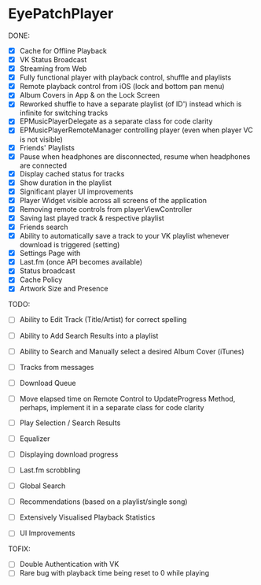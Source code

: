 # EyePatchPlayer
DONE:

- [x] Cache for Offline Playback
- [x] VK Status Broadcast
- [x] Streaming from Web
- [x] Fully functional player with playback control, shuffle and playlists
- [x] Remote playback control from iOS (lock and bottom pan menu)
- [x] Album Covers in App & on the Lock Screen
- [x] Reworked shuffle to have a separate playlist (of ID') instead which is infinite for switching tracks
- [x] EPMusicPlayerDelegate as a separate class for code clarity
- [x] EPMusicPlayerRemoteManager controlling player (even when player VC is not visible)
- [x] Friends' Playlists
- [x] Pause when headphones are disconnected, resume when headphones are connected
- [x] Display cached status for tracks 
- [x] Show duration in the playlist
- [x] Significant player UI improvements
- [x] Player Widget visible across all screens of the application
- [x] Removing remote controls from playerViewController
- [x] Saving last played track & respective playlist
- [x] Friends search
- [x] Ability to automatically save a track to your VK playlist whenever download is triggered (setting)
- [x] Settings Page with
-   [x] Last.fm (once API becomes available)
-   [x] Status broadcast
-   [x] Cache Policy
-   [x] Artwork Size and Presence

TODO:

- [ ] Ability to Edit Track (Title/Artist) for correct spelling
- [ ] Ability to Add Search Results into a playlist
- [ ] Ability to Search and Manually select a desired Album Cover (iTunes)
- [ ] Tracks from messages
- [ ] Download Queue
- [ ] Move elapsed time on Remote Control to UpdateProgress Method, perhaps, implement it in a separate class for code clarity
- [ ] Play Selection / Search Results
- [ ] Equalizer
- [ ] Displaying download progress
- [ ] Last.fm scrobbling

- [ ] Global Search
- [ ] Recommendations (based on a playlist/single song)
- [ ] Extensively Visualised Playback Statistics
- [ ] UI Improvements

TOFIX:

- [ ] Double Authentication with VK
- [ ] Rare bug with playback time being reset to 0 while playing